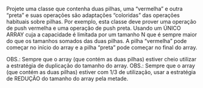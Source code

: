 Projete uma classe que contenha duas pilhas, uma “vermelha” e outra “preta” e suas operações são adaptações “coloridas” das operações habituais sobre pilhas. Por exemplo, esta classe deve prover uma operação de push vermelha e uma operação de push preta. Usando um ÚNICO ARRAY cuja a capacidade é limitada por um tamanho N que é sempre maior do que os tamanhos somados das duas pilhas. A pilha “vermelha” pode começar no início do array e a pilha “preta” pode começar no final do array. 

OBS.: Sempre que o array (que contém as duas pilhas) estiver cheio utilizar a estratégia de duplicação do tamanho do array.
OBS.: Sempre que o array (que contém as duas pilhas) estiver com 1/3 de utilização, usar a estratégia de REDUÇÃO  do tamanho do array pela metade.